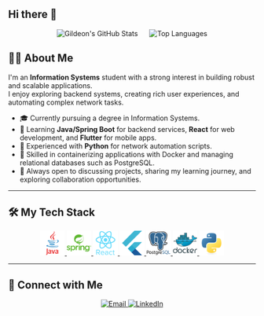 ## Hi there 👋

<!--
**gildeonbs/gildeonbs** is a ✨ _special_ ✨ repository because its `README.md` (this file) appears on your GitHub profile.

Here are some ideas to get you started:

- 🔭 I’m currently working on ...
- 🌱 I’m currently learning ...
- 👯 I’m looking to collaborate on ...
- 🤔 I’m looking for help with ...
- 💬 Ask me about ...
- 📫 How to reach me: ...
- 😄 Pronouns: ...
- ⚡ Fun fact: ...
-->

<!--
<h1 align="center">Hi there 👋</h1>
-->

<p align="center">
<img src="https://github-readme-stats.vercel.app/api?username=gildeonbs&show_icons=true&theme=tokyonight&rank_icon=github&hide_border=true" alt="Gildeon's GitHub Stats"/>
&nbsp;&nbsp;&nbsp;&nbsp;
<img src="https://github-readme-stats.vercel.app/api/top-langs/?username=gildeonbs&layout=compact&theme=tokyonight&hide_border=true" alt="Top Languages"/>
</p>

## 👨‍💻 About Me

I'm an **Information Systems** student with a strong interest in building robust and scalable applications.  
I enjoy exploring backend systems, creating rich user experiences, and automating complex network tasks.

- 🎓 Currently pursuing a degree in Information Systems.  
- 🌱 Learning **Java/Spring Boot** for backend services, **React** for web development, and **Flutter** for mobile apps.  
- 🐍 Experienced with **Python** for network automation scripts.  
- 🐳 Skilled in containerizing applications with Docker and managing relational databases such as PostgreSQL.
- 💬 Always open to discussing projects, sharing my learning journey, and exploring collaboration opportunities.

---

## 🛠️ My Tech Stack

<p align="center">
</a>
<a href="https://www.java.com" target="_blank" rel="noreferrer">
<img src="https://raw.githubusercontent.com/devicons/devicon/master/icons/java/java-original-wordmark.svg" alt="Java" width="50" height="50"/>
</a>
<a href="https://spring.io/" target="_blank" rel="noreferrer">
<img src="https://raw.githubusercontent.com/devicons/devicon/master/icons/spring/spring-original-wordmark.svg" alt="Spring" width="50" height="50"/>
</a>
<a href="https://reactjs.org/" target="_blank" rel="noreferrer">
<img src="https://raw.githubusercontent.com/devicons/devicon/master/icons/react/react-original-wordmark.svg" alt="React" width="50" height="50"/>
<a href="https://flutter.dev" target="_blank" rel="noreferrer">
<img src="https://raw.githubusercontent.com/devicons/devicon/master/icons/flutter/flutter-original.svg" alt="Flutter" width="50" height="50"/>
</a>
<a href="https://www.postgresql.org" target="_blank" rel="noreferrer">
<img src="https://raw.githubusercontent.com/devicons/devicon/master/icons/postgresql/postgresql-original-wordmark.svg" alt="PostgreSQL" width="50" height="50"/>
</a>
<a href="https://www.docker.com/" target="_blank" rel="noreferrer">
<img src="https://raw.githubusercontent.com/devicons/devicon/master/icons/docker/docker-original-wordmark.svg" alt="Docker" width="50" height="50"/>
</a>
<a href="https://www.python.org" target="_blank" rel="noreferrer">
<img src="https://raw.githubusercontent.com/devicons/devicon/master/icons/python/python-original.svg" alt="Python" width="50" height="50"/>
</a>
</p>

---

## 🤝 Connect with Me

<p align="center">
<a href="mailto:gildeon23@gmail.com" target="_blank">
<img src="https://img.shields.io/badge/Email-D14836?style=for-the-badge&logo=gmail&logoColor=white" alt="Email"/>
</a>
<a href="https://www.linkedin.com/in/gildeonbs" target="_blank">
<img src="https://img.shields.io/badge/LinkedIn-0077B5?style=for-the-badge&logo=linkedin&logoColor=white" alt="LinkedIn"/>
</a>
</p>
